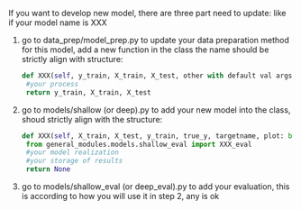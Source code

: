 If you want to develop new model,
there are three part need to update:
like if your model name is XXX

1. go to data_prep/model_prep.py to update your data preparation method for this model,
   add a new function in the class
   the name should be strictly align with structure:
   ```python
   def XXX(self, y_train, X_train, X_test, other with default val args):
   	#your process
   	return y_train, X_train, X_test
   ```
2. go to models/shallow (or deep).py to add your new model into the class,
   shoud strictly align with the structure:
   ```python
   def XXX(self, X_train, X_test, y_train, true_y, targetname, plot: bool=True) -> None:
   	from general_modules.models.shallow_eval import XXX_eval
   	#your model realization
   	#your storage of results
   	return None
   ```
3. go to models/shallow_eval (or deep_eval).py to add your evaluation, this is according to how you will use it in step 2, any is ok
